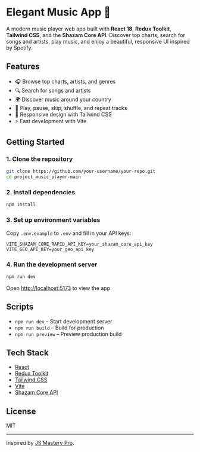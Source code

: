 # Elegant Music App 🎵

A modern music player web app built with **React 18**, **Redux Toolkit**, **Tailwind CSS**, and the **Shazam Core API**. Discover top charts, search for songs and artists, play music, and enjoy a beautiful, responsive UI inspired by Spotify.

## Features

- 🎧 Browse top charts, artists, and genres
- 🔍 Search for songs and artists
- 🌍 Discover music around your country
- 🎵 Play, pause, skip, shuffle, and repeat tracks
- 🎨 Responsive design with Tailwind CSS
- ⚡ Fast development with Vite

## Getting Started

### 1. Clone the repository

```sh
git clone https://github.com/your-username/your-repo.git
cd project_music_player-main
```

### 2. Install dependencies

```sh
npm install
```

### 3. Set up environment variables

Copy `.env.example` to `.env` and fill in your API keys:

```
VITE_SHAZAM_CORE_RAPID_API_KEY=your_shazam_core_api_key
VITE_GEO_API_KEY=your_geo_api_key
```

### 4. Run the development server

```sh
npm run dev
```

Open [http://localhost:5173](http://localhost:5173) to view the app.

## Scripts

- `npm run dev` – Start development server
- `npm run build` – Build for production
- `npm run preview` – Preview production build

## Tech Stack

- [React](https://reactjs.org/)
- [Redux Toolkit](https://redux-toolkit.js.org/)
- [Tailwind CSS](https://tailwindcss.com/)
- [Vite](https://vitejs.dev/)
- [Shazam Core API](https://rapidapi.com/apidojo/api/shazam-core/)

## License

MIT

---

Inspired by [JS Mastery Pro](https://www.jsmastery.pro).
